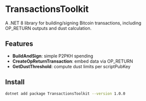 # TransactionsToolkit

A .NET 8 library for building/signing Bitcoin transactions, including OP_RETURN outputs and dust calculation.

## Features

- **BuildAndSign**: simple P2PKH spending
- **CreateOpReturnTransaction**: embed data via OP_RETURN
- **GetDustThreshold**: compute dust limits per scriptPubKey

## Install

```bash
dotnet add package TransactionsToolkit --version 1.0.0
